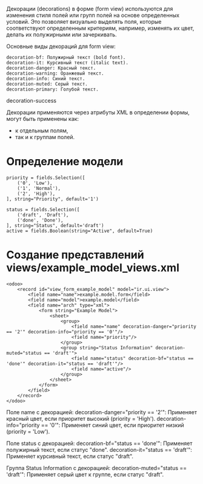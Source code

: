 Декорации (decorations) в форме (form view) используются для изменения стиля полей или групп полей на основе
определенных условий. 
Это позволяет визуально выделять поля, которые соответствуют определенным критериям, например,
изменять их цвет, делать их полужирными или зачеркивать. 

Основные виды декораций для form view:

    decoration-bf: Полужирный текст (bold font).
    decoration-it: Курсивный текст (italic text).
    decoration-danger: Красный текст.
    decoration-warning: Оранжевый текст.
    decoration-info: Синий текст.
    decoration-muted: Серый текст.
    decoration-primary: Голубой текст.

decoration-success


Декорации применяются через атрибуты XML в определении формы, могут быть применены как:
- к отдельным полям, 
- так и к группам полей. 


Определение модели
==============================

    priority = fields.Selection([
        ('0', 'Low'),
        ('1', 'Normal'),
        ('2', 'High'),
    ], string="Priority", default='1')

    status = fields.Selection([
        ('draft', 'Draft'),
        ('done', 'Done'),
    ], string="Status", default='draft')
    active = fields.Boolean(string="Active", default=True)

Создание представлений views/example_model_views.xml
==============================

    <odoo>
        <record id="view_form_example_model" model="ir.ui.view">
            <field name="name">example.model.form</field>
            <field name="model">example.model</field>
            <field name="arch" type="xml">
                <form string="Example Model">
                    <sheet>
                        <group>
                            <field name="name" decoration-danger="priority == '2'" decoration-info="priority == '0'"/>
                            <field name="priority"/>
                        </group>
                        <group string="Status Information" decoration-muted="status == 'draft'">
                            <field name="status" decoration-bf="status == 'done'" decoration-it="status == 'draft'"/>
                            <field name="active"/>
                        </group>
                    </sheet>
                </form>
            </field>
        </record>
    </odoo>

Поле name с декорацией:
decoration-danger="priority == '2'": Применяет красный цвет, если приоритет высокий (priority = 'High').
decoration-info="priority == '0'": Применяет синий цвет, если приоритет низкий (priority = 'Low').

Поле status с декорацией:
decoration-bf="status == 'done'": Применяет полужирный текст, если статус "done".
decoration-it="status == 'draft'": Применяет курсивный текст, если статус "draft".

Группа Status Information с декорацией:
decoration-muted="status == 'draft'": Применяет серый цвет к группе, если статус "draft".
